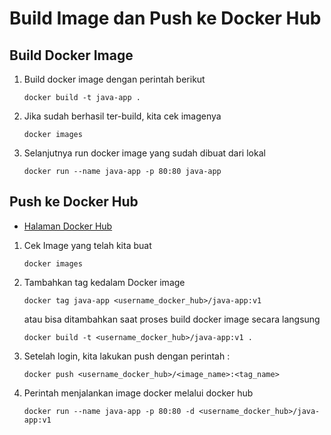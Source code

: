 # Build Image dan Push ke Docker Hub

## Build Docker Image

  1. Build docker image dengan perintah berikut
     ```
     docker build -t java-app .
     ```
  6. Jika sudah berhasil ter-build, kita cek imagenya
     ```
     docker images
     ```
  7. Selanjutnya run docker image yang sudah dibuat dari lokal
     ```
     docker run --name java-app -p 80:80 java-app
     ```
     
## Push ke Docker Hub

* [Halaman Docker Hub](https://hub.docker.com/)

 1. Cek Image yang telah kita buat
     ```
     docker images
     ```
 2. Tambahkan tag kedalam Docker image
     ```
     docker tag java-app <username_docker_hub>/java-app:v1
     ```
     atau bisa ditambahkan saat proses build docker image secara langsung
     ```
     docker build -t <username_docker_hub>/java-app:v1 .
     ```
 3. Setelah login, kita lakukan push dengan perintah :
     ```
     docker push <username_docker_hub>/<image_name>:<tag_name>
     ```
 4. Perintah menjalankan image docker melalui docker hub
     ```
     docker run --name java-app -p 80:80 -d <username_docker_hub>/java-app:v1
     ```
